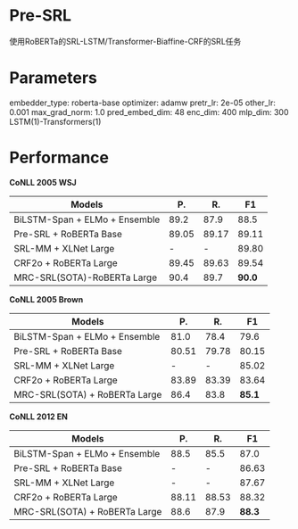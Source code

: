 # Pre-SRL
使用RoBERTa的SRL-LSTM/Transformer-Biaffine-CRF的SRL任务

# Parameters

embedder_type: roberta-base
optimizer: adamw
pretr_lr: 2e-05
other_lr: 0.001
max_grad_norm: 1.0
pred_embed_dim: 48
enc_dim: 400
mlp_dim: 300
LSTM(1)-Transformers(1)

# Performance
**CoNLL 2005 WSJ**

| Models  | P. | R. | F1 |
| ------------- | ------------- |------------- |------------- |
| BiLSTM-Span + ELMo + Ensemble | 89.2  |  87.9   |  88.5
| Pre-SRL + RoBERTa Base | 89.05  |  89.17  | 89.11
| SRL-MM + XLNet Large | -  |  -  | 89.80
| CRF2o + RoBERTa Large | 89.45  | 89.63 |  89.54
| MRC-SRL(SOTA)-RoBERTa Large  | 90.4  | 89.7 | **90.0**

**CoNLL 2005 Brown**

| Models  | P. | R. | F1 |
| ------------- | ------------- |------------- |------------- |
| BiLSTM-Span + ELMo + Ensemble| 81.0   |  78.4   | 79.6
| Pre-SRL + RoBERTa Base|  80.51   |  79.78 | 80.15
| SRL-MM + XLNet Large | -  |  -  | 85.02
| CRF2o + RoBERTa Large | 83.89  | 83.39 |   83.64
| MRC-SRL(SOTA) + RoBERTa Large  | 86.4  |  83.8 |  **85.1**

**CoNLL 2012 EN**

| Models  | P. | R. | F1 |
| ------------- | ------------- |------------- |------------- |
| BiLSTM-Span + ELMo + Ensemble |  88.5    |  85.5    | 87.0
| Pre-SRL + RoBERTa Base | -  |  -  | 86.63
| SRL-MM + XLNet Large | -  |  -  |  87.67
| CRF2o + RoBERTa Large  | 88.11  | 88.53 |  88.32
| MRC-SRL(SOTA) + RoBERTa Large  | 88.6  |   87.9  |  **88.3**
